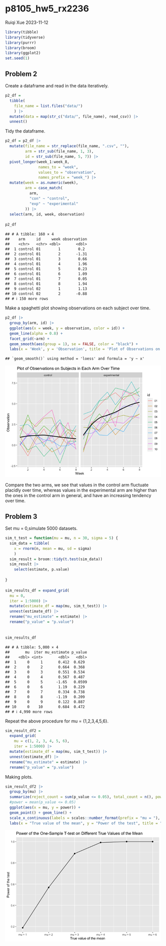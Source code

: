 p8105_hw5_rx2236
================
Ruiqi Xue
2023-11-12

``` r
library(tibble)
library(tidyverse)
library(purrr)
library(broom)
library(ggplot2)
set.seed(1)
```

## Problem 2

Create a dataframe and read in the data iteratively.

``` r
p2_df = 
  tibble(
    file_name = list.files("data/")
    ) |>
  mutate(data = map(str_c("data/", file_name), read_csv)) |>
  unnest()
```

Tidy the dataframe.

``` r
p2_df = p2_df |>
  mutate(file_name = str_replace(file_name, ".csv", ""),
         arm = str_sub(file_name, 1, 3),
         id = str_sub(file_name, 5, 7)) |>
  pivot_longer(week_1:week_8,
               names_to = "week",
               values_to = "observation",
               names_prefix = "week_") |>
  mutate(week = as.numeric(week),
         arm = case_match(
           arm,
           "con" ~ "control",
           "exp" ~ "experimental"
         )) |>
  select(arm, id, week, observation)

p2_df
```

    ## # A tibble: 160 × 4
    ##    arm     id     week observation
    ##    <chr>   <chr> <dbl>       <dbl>
    ##  1 control 01        1        0.2 
    ##  2 control 01        2       -1.31
    ##  3 control 01        3        0.66
    ##  4 control 01        4        1.96
    ##  5 control 01        5        0.23
    ##  6 control 01        6        1.09
    ##  7 control 01        7        0.05
    ##  8 control 01        8        1.94
    ##  9 control 02        1        1.13
    ## 10 control 02        2       -0.88
    ## # ℹ 150 more rows

Make a spaghetti plot showing observations on each subject over time.

``` r
p2_df |>
  group_by(arm, id) |>
  ggplot(aes(x = week, y = observation, color = id)) +
  geom_line(alpha = 0.8) +
  facet_grid(~arm) +
  geom_smooth(aes(group = 1), se = FALSE, color = "black") +
  labs(x = 'Week', y = 'Observation', title = 'Plot of Observations on Subjects in Each Arm Over Time')
```

    ## `geom_smooth()` using method = 'loess' and formula = 'y ~ x'

![](p8105_hw5_rx2236_files/figure-gfm/unnamed-chunk-4-1.png)<!-- -->

Compare the two arms, we see that values in the control arm fluctuate
placidly over time, whereas values in the experimental arm are higher
than the ones in the control arm in general, and have an increasing
tendency over time.

## Problem 3

Set mu = 0,simulate 5000 datasets.

``` r
sim_t_test = function(mu = mu, n = 30, sigma = 5) {
  sim_data = tibble(
    x = rnorm(n, mean = mu, sd = sigma)
    )
  sim_result = broom::tidy(t.test(sim_data))
  sim_result |> 
    select(estimate, p.value)
    
}

sim_results_df = expand_grid(
  mu = 0,
  iter = 1:5000) |>
  mutate(estimate_df = map(mu, sim_t_test)) |> 
  unnest(estimate_df) |>
  rename("mu_estimate" = estimate) |>
  rename("p_value" = "p.value")
  

sim_results_df
```

    ## # A tibble: 5,000 × 4
    ##       mu  iter mu_estimate p_value
    ##    <dbl> <int>       <dbl>   <dbl>
    ##  1     0     1       0.412  0.629 
    ##  2     0     2       0.664  0.368 
    ##  3     0     3       0.551  0.534 
    ##  4     0     4       0.567  0.487 
    ##  5     0     5      -1.65   0.0599
    ##  6     0     6       1.19   0.229 
    ##  7     0     7       0.334  0.738 
    ##  8     0     8      -1.19   0.209 
    ##  9     0     9       0.122  0.887 
    ## 10     0    10       0.684  0.472 
    ## # ℹ 4,990 more rows

Repeat the above procedure for mu = {1,2,3,4,5,6}.

``` r
sim_result_df2 = 
  expand_grid(
    mu = c(1, 2, 3, 4, 5, 6),
    iter = 1:5000) |> 
  mutate(estimate_df = map(mu, sim_t_test)) |> 
  unnest(estimate_df) |>
  rename("mu_estimate" = estimate) |>
  rename("p_value" = "p.value")
```

Making plots.

``` r
sim_result_df2 |>
  group_by(mu) |>
  summarize(reject_count = sum(p_value <= 0.05), total_count = n(), power = reject_count / total_count) |>
  #power = mean(p_value <= 0.05)
  ggplot(aes(x = mu, y = power)) + 
  geom_point() + geom_line() +
  scale_x_continuous(labels = scales::number_format(prefix = "mu = "), breaks = seq(0,6,1)) +
  labs(x = "True value of the mean", y = "Power of the test", title = "Power of the One-Sample T-test on Different True Values of the Mean")
```

![](p8105_hw5_rx2236_files/figure-gfm/unnamed-chunk-7-1.png)<!-- -->
